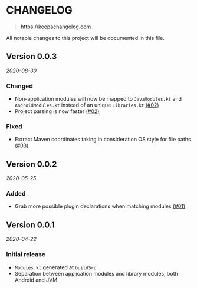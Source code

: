 # CHANGELOG
> https://keepachangelog.com

All notable changes to this project will be documented in this file.

## Version 0.0.3 
_2020-08-30_

### Changed
- Non-application modules will now be mapped to `JavaModules.kt` and `AndroidModules.kt` instead of an unique `Libraries.kt` [(#02)](https://github.com/dotanuki-labs/magic-modules/pull/2)
- Project parsing is now faster [(#02)](https://github.com/dotanuki-labs/magic-modules/pull/2)

### Fixed
- Extract Maven coordinates taking in consideration OS style for file paths [(#03)](https://github.com/dotanuki-labs/magic-modules/pull/3)

## Version 0.0.2 
_2020-05-25_

### Added
- Grab more possible plugin declarations when matching modules [(#01)](https://github.com/dotanuki-labs/magic-modules/pull/1)

## Version 0.0.1 
_2020-04-22_

### Initial release
- `Modules.kt` generated at `buildSrc`
- Separation between application modules and library modules, both Android and JVM